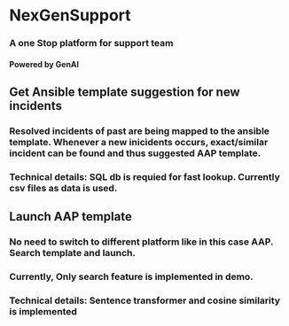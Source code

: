 # NexGenSupport
### A one Stop platform for support team
#### Powered by GenAI

## Get Ansible template suggestion for new incidents
### Resolved incidents of past are being mapped to the ansible template. Whenever a new inicidents occurs, exact/similar incident can be found and thus suggested AAP template.
### Technical details: SQL db is requied for fast lookup. Currently csv files as data is used.

## Launch AAP template
### No need to switch to different platform like in this case AAP. Search template and launch.
### Currently, Only search feature is implemented in demo. 
### Technical details: Sentence transformer and cosine similarity is implemented







